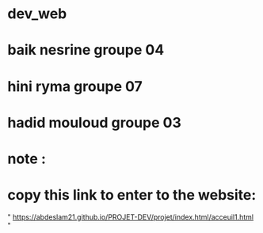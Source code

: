 # dev_web

# baik nesrine groupe 04  
# hini ryma groupe 07 
# hadid mouloud groupe 03 


# note :
# copy this link to enter to the website:

 " https://abdeslam21.github.io/PROJET-DEV/projet/index.html/acceuil1.html "
